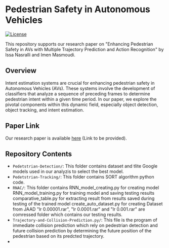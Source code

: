 
# Pedestrian Safety in Autonomous Vehicles

[![License](https://img.shields.io/badge/License-MIT-blue.svg)](https://opensource.org/licenses/MIT)

This repository supports our research paper on "Enhancing Pedestrian Safety in AVs with Multiple Trajectory Prediction and Action Recognition" by Issa Nasralli and Imen Masmoudi.

## Overview

Intent estimation systems are crucial for enhancing pedestrian safety in Autonomous Vehicles (AVs). These systems involve the development of classifiers that analyze a sequence of preceding frames to determine pedestrian intent within a given time period. In our paper, we explore the pivotal components within this dynamic field, especially object detection, object tracking, and intent estimation.

## Paper Link

Our research paper is available [here](#) (Link to be provided).

## Repository Contents

- `Pedetstrian-Detection/`: This folder contains dataset and tlite Google models used in our analyzis to select the best model.
- `Pedetstrian-Tracking/`: This folder contains SORT algorithm python code.
- `RNAC/`: This folder contains
   RNN_model_creating.py for creating model
   RNN_model_training.py for training model and saving testing results
   comparative_table.py for extracting result from results saved during testing of the trained model
   create_auto_dataset.py for creating Dataset from JAAD
   "lr 0.00001.rar", "lr 0.0001.rar" and "lr 0.001.rar" are comressed folder which contains our testing results.
- `Trajectory-and-Collision-Prediction.py/`: This file is the program of immediate collision prediction which rely on pedestrian detection and future collision prediction by determining the future position of the pedestrian based on its predcted trajectory.
- 


